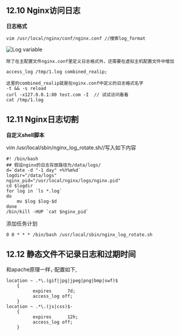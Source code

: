 ## 12.10 Nginx访问日志

**日志格式**

`vim /usr/local/nginx/conf/nginx.conf //搜索log_format`

![Log variable](https://ws2.sinaimg.cn/large/006tKfTcgy1fiiz5937s9j31660fyq6b.jpg)

```
除了在主配置文件nginx.conf里定义日志格式外，还需要在虚拟主机配置文件中增加

access_log /tmp/1.log combined_realip;

这里的combined_realip就是在nginx.conf中定义的日志格式名字
-t && -s reload
curl -x127.0.0.1:80 test.com -I  // 试试访问看看
cat /tmp/1.log
```

## 12.11 Nginx日志切割

**自定义shell脚本**

vim /usr/local/sbin/nginx_log_rotate.sh//写入如下内容

```
#! /bin/bash
## 假设nginx的日志存放路径为/data/logs/
d=`date -d "-1 day" +%Y%m%d` 
logdir="/data/logs"
nginx_pid="/usr/local/nginx/logs/nginx.pid"
cd $logdir
for log in `ls *.log`
do
    mv $log $log-$d
done
/bin/kill -HUP `cat $nginx_pid`

``` 

添加任务计划

```
0 0 * * * /bin/bash /usr/local/sbin/nginx_log_rotate.sh
```


## 12.12 静态文件不记录日志和过期时间

和apache原理一样，·配置如下, 

```
location ~ .*\.(gif|jpg|jpeg|png|bmp|swf)$
    {
          expires      7d;
          access_log off;
    }
location ~ .*\.(js|css)$·
    {
          expires      12h;
          access_log off;
    }
```
